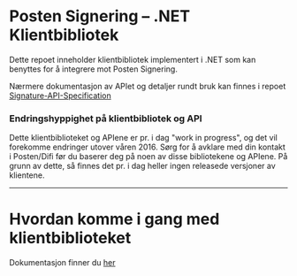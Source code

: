 # Posten Signering – .NET Klientbibliotek

Dette repoet inneholder klientbibliotek implementert i .NET som kan benyttes for å integrere mot Posten Signering. 

Nærmere dokumentasjon av APIet og detaljer rundt bruk kan finnes i repoet [Signature-API-Specification](https://github.com/digipost/signature-api-specification)

### Endringshyppighet på klientbibliotek og API
Dette klientbiblioteket og APIene er pr. i dag "work in progress", og det vil forekomme endringer utover våren 2016. Sørg for å avklare med din kontakt i Posten/Difi før du baserer deg på noen av disse bibliotekene og APIene. På grunn av dette, så finnes det pr. i dag heller ingen releasede versjoner av klientene.

---

# Hvordan komme i gang med klientbiblioteket

Dokumentasjon finner du [her](http://digipost.github.io/signature-api-client-dotnet/)
